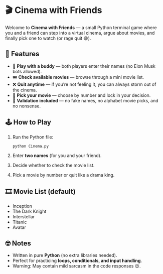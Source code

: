 # 🎬 Cinema with Friends

Welcome to **Cinema with Friends** — a small Python terminal game where you and a friend can step into a virtual cinema, argue about movies, and finally pick one to watch (or rage quit 😅).

## 🚀 Features

* 👥 **Play with a buddy** — both players enter their names (no Elon Musk bots allowed).
* 🎟️ **Check available movies** — browse through a mini movie list.
* ❌ **Quit anytime** — if you’re not feeling it, you can always storm out of the cinema.
* 🎥 **Pick your movie** — choose by number and lock in your decision.
* 🛑 **Validation included** — no fake names, no alphabet movie picks, and no nonsense.

## 🕹️ How to Play

1. Run the Python file:

   ```bash
   python Cinema.py
   ```
2. Enter **two names** (for you and your friend).
3. Decide whether to check the movie list.
4. Pick a movie by number or quit like a drama king.

## 🎞️ Movie List (default)

* Inception
* The Dark Knight
* Interstellar
* Titanic
* Avatar

## 🤓 Notes

* Written in pure **Python** (no extra libraries needed).
* Perfect for practicing **loops, conditionals, and input handling**.
* Warning: May contain mild sarcasm in the code responses 😉.
